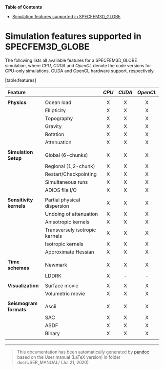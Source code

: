 **Table of Contents**

-   [Simulation features supported in SPECFEM3D\_GLOBE](#simulation-features-supported-in-specfem3d95globe)

Simulation features supported in SPECFEM3D\_GLOBE
=================================================

The following lists all available features for a SPECFEM3D\_GLOBE simulation, where <span>*CPU*</span>, <span>*CUDA*</span> and <span>*OpenCL*</span> denote the code versions for CPU-only simulations, CUDA and OpenCL hardware support, respectively.

[table:features]

| <span>**Feature**</span>             |                                | <span>*CPU*</span> | <span>*CUDA*</span> | <span>*OpenCL*</span> |
|:-------------------------------------|:-------------------------------|:------------------:|:-------------------:|:---------------------:|
|                                      |                                |                    |                     |                       |
| <span>**Physics**</span>             | Ocean load                     |          X         |          X          |           X           |
|                                      | Ellipticity                    |          X         |          X          |           X           |
|                                      | Topography                     |          X         |          X          |           X           |
|                                      | Gravity                        |          X         |          X          |           X           |
|                                      | Rotation                       |          X         |          X          |           X           |
|                                      | Attenuation                    |          X         |          X          |           X           |
|                                      |                                |                    |                     |                       |
| <span>**Simulation Setup**</span>    | Global (6-chunks)              |          X         |          X          |           X           |
|                                      | Regional (1,2-chunk)           |          X         |          X          |           X           |
|                                      | Restart/Checkpointing          |          X         |          X          |           X           |
|                                      | Simultaneous runs              |          X         |          X          |           X           |
|                                      | ADIOS file I/O                 |          X         |          X          |           X           |
|                                      |                                |                    |                     |                       |
| <span>**Sensitivity kernels**</span> | Partial physical dispersion    |          X         |          X          |           X           |
|                                      | Undoing of attenuation         |          X         |          X          |           X           |
|                                      | Anisotropic kernels            |          X         |          X          |           X           |
|                                      | Transversely isotropic kernels |          X         |          X          |           X           |
|                                      | Isotropic kernels              |          X         |          X          |           X           |
|                                      | Approximate Hessian            |          X         |          X          |           X           |
|                                      |                                |                    |                     |                       |
| <span>**Time schemes**</span>        | Newmark                        |          X         |          X          |           X           |
|                                      | LDDRK                          |          X         |          -          |           -           |
|                                      |                                |                    |                     |                       |
| <span>**Visualization**</span>       | Surface movie                  |          X         |          X          |           X           |
|                                      | Volumetric movie               |          X         |          X          |           X           |
|                                      |                                |                    |                     |                       |
| <span>**Seismogram formats**</span>  | Ascii                          |          X         |          X          |           X           |
|                                      | SAC                            |          X         |          X          |           X           |
|                                      | ASDF                           |          X         |          X          |           X           |
|                                      | Binary                         |          X         |          X          |           X           |
|                                      |                                |                    |                     |                       |

-----
> This documentation has been automatically generated by [pandoc](http://www.pandoc.org)
> based on the User manual (LaTeX version) in folder doc/USER_MANUAL/
> (Jul 21, 2020)

